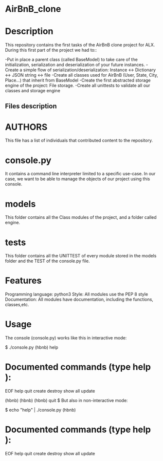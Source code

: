 # AirBnB_clone
# Description
This repository contains the first tasks of the AirBnB clone project for ALX. During this first part of the project we had to::

-Put in place a parent class (called BaseModel) to take care of the initialization, serialization and deserialization of your future instances.
-Create a simple flow of serialization/deserialization: Instance <-> Dictionary <-> JSON string <-> file
-Create all classes used for AirBnB (User, State, City, Place…) that inherit from BaseModel
-Create the first abstracted storage engine of the project: File storage.
-Create all unittests to validate all our classes and storage engine
## Files description
# AUTHORS 
This file has a list of individuals that contributed content to the repository.

# console.py 
It contains a command line interpreter limited to a specific use-case. In our case, we want to be able to manage the objects of our project using this console.

# models
 This folder contains all the Class modules of the project, and a folder called engine.

# tests 
This folder contains all the UNITTEST of every module stored in the models folder and the TEST of the console.py file.

# Features
Programming language: python3
Style: All modules use the PEP 8 style
Documentation: All modules have documentation, including the functions, classes,etc.
# Usage
The console (console.py) works like this in interactive mode:

$ ./console.py
(hbnb) help

Documented commands (type help <topic>):
========================================
EOF  help  quit  create  destroy  show  all  update

(hbnb)
(hbnb)
(hbnb) quit
$
But also in non-interactive mode:

$ echo "help" | ./console.py
(hbnb)

Documented commands (type help <topic>):
========================================
EOF  help  quit  create  destroy  show  all  update